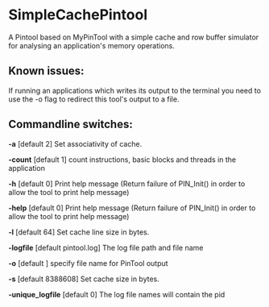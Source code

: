 # SimpleCachePintool
A Pintool based on MyPinTool with a simple cache and row buffer simulator for analysing an application's memory operations.

## Known issues:
If running an applications which writes its output to the terminal you need to use the -o flag to redirect this tool's output 
to a file. 

## Commandline switches:
**-a**  [default 2] Set associativity of cache.

**-count**  [default 1]
	count instructions, basic blocks and threads in the application
	
	
**-h**  [default 0]
	Print help message (Return failure of PIN_Init() in order to allow the
	tool                             to print help message)
	
	
**-help**  [default 0]
	Print help message (Return failure of PIN_Init() in order to allow the
	tool                             to print help message)
	
	
**-l**  [default 64]
	Set cache line size in bytes.
	
	
**-logfile**  [default pintool.log]
	The log file path and file name
	
	
**-o**  [default ]
	specify file name for PinTool output
	
	
**-s**  [default 8388608]
	Set cache size in bytes.
	
	
**-unique_logfile**  [default 0]
	The log file names will contain the pid

